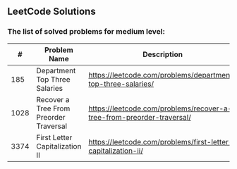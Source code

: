 ## LeetCode Solutions

### The list of solved problems for medium level:

| #    | Problem Name                           | Description                                                           | Solution File                                                                                                                   | Tests File                                                                                                           |
|------|----------------------------------------|-----------------------------------------------------------------------|---------------------------------------------------------------------------------------------------------------------------------|----------------------------------------------------------------------------------------------------------------------|
| 185  | Department Top Three Salaries          | https://leetcode.com/problems/department-top-three-salaries/          | [Department Top Three Salaries.sql](sql/185.%20Department%20Top%20Three%20Salaries/Department%20Top%20Three%20Salaries.sql)     | [test-data.json](sql/185.%20Department%20Top%20Three%20Salaries/test/test-data.json)                                 |
| 1028 | Recover a Tree From Preorder Traversal | https://leetcode.com/problems/recover-a-tree-from-preorder-traversal/ | [RecoverTreeFromPreorderTraversal.java](src/main/java/com/sinuke/hard/RecoverTreeFromPreorderTraversal.java)                    | [RecoverTreeFromPreorderTraversalTest.java](src/test/java/com/sinuke/hard/RecoverTreeFromPreorderTraversalTest.java) |
| 3374 | First Letter Capitalization II         | https://leetcode.com/problems/first-letter-capitalization-ii/         | [First Letter Capitalization II.sql](sql/3374.%20First%20Letter%20Capitalization%20II/First%20Letter%20Capitalization%20II.sql) | [test-data.json](sql/3374.%20First%20Letter%20Capitalization%20II/test/test-data.json)                               |
